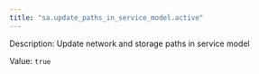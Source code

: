 ```yaml
---
title: "sa.update_paths_in_service_model.active"
---
```


Description: Update network and storage paths in service model

Value: `true`